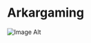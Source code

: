 # Arkargaming
![Image Alt](https://github.com/yemyatslot/Arkargaming/blob/d1a0a55866ef9b0f336b5c0fcf9d1d1bcdb6677b/IMG_20250805_142034_724.jpg)
